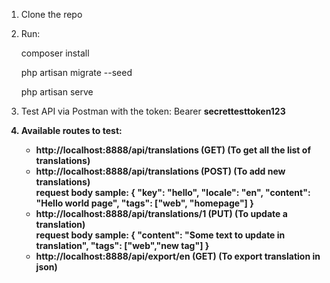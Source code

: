 1. Clone the repo
2. Run:
   <p>composer install</p>
   <p>php artisan migrate --seed</p>
   <p>php artisan serve</p>
3. Test API via Postman with the token: Bearer <strong>secrettesttoken123<strong>
4. Available routes to test:
   <ul>
       <li>http://localhost:8888/api/translations (GET) (To get all the list of translations)</li>
       <li>http://localhost:8888/api/translations (POST) (To add new translations)
       <br>
           <strong>request body sample:
           {
              "key": "hello",
              "locale": "en",
              "content": "Hello world page",
              "tags": ["web", "homepage"]
            }</strong>
       </li>
       <li>http://localhost:8888/api/translations/1 (PUT) (To update a translation) <br>
           <strong>
         request body sample:
    {
      "content": "Some text to update in translation",
      "tags": ["web","new tag"]
    }          
           </strong>
     
   </li>
   <li>
       http://localhost:8888/api/export/en (GET) (To export translation in json)

   </li>
   </ul>
       
   
   
   
